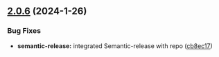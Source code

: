 ## [2.0.6](https://github.com/centralnicgroup-opensource/rtldev-middleware-gulp-release-notification-plugin/compare/v2.0.5...v2.0.6) (2024-1-26)


### Bug Fixes

* **semantic-release:** integrated Semantic-release with repo ([cb8ec17](https://github.com/centralnicgroup-opensource/rtldev-middleware-gulp-release-notification-plugin/commit/cb8ec17f4f218a633f63241e6c7c1cb1e4d36c45))
